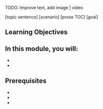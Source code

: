 <div style="background='yellow'">TODO: Improve text, add image | video</div>

[topic sentence]
[scenario]
[prose TOC]
[goal]

## Learning Objectives

In this module, you will:
-
-
-

## Prerequisites

-
-
-